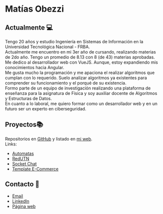 # Matías Obezzi

## Actualmente 💻
Tengo 20 años y estudio Ingeniería en Sistemas de Información en la Universidad Tecnológica Nacional - FRBA.  
Actualmente me encuentro en mi 3er año de cursando, realizando materias de 2do año. Tengo un promedio de 8.13 con 8 (de 43) materias aprobadas.  
Me dedico al desarrollador web con VueJS. Aunque, estoy expandiendo mis conocimientos hacia Angular.  
Me gusta mucho la programación y me apaciona el realizar algoritmos que cumplan con lo requerido. Suelo analizar algoritmos ya existentes para comprender su funcionamiento y el porqué de su existencia.  
Formo parte de un equipo de investigación realizando una plataforma de enseñanza para la asignatura de Física y soy auxiliar docente de Algoritmos y Estructuras de Datos.  
En cuanto a lo laboral, me quiero formar como un desarrollador web y en un futuro ser un experto en ciberseguridad.

## Proyectos📚
Repositorios en [GitHub](https://github.com/Matias-Obezzi?tab=repositories) y listado en [mi web](https://matias-obezzi.github.io/#proyectos).  
Links:
- [Automatas](https://automatas-mo.web.app)
- [RedUTN](https://redutn-mo.web.app)
- [Socket Chat](https://mo-socket-chat.herokuapp.com)
- [Template E-Commerce](https://ludetex-mo.web.app)

## Contacto 📱
- [Email](mailto:matiasobezzi@gmail.com)
- [LinkedIn](https://linkedin.com/in/Matias-Obezzi)
- [Página web](https://matias-obezzi.github.io)